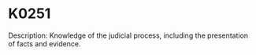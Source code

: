 # K0251
Description: Knowledge of the judicial process, including the presentation of facts and evidence.
